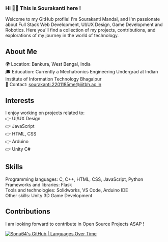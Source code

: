### Hi 👋👋  This is Sourakanti here !
Welcome to my GitHub profile! I'm Sourakanti Mandal, and I'm passionate about Full Stack Web Development, UI/UX Design, Game Development and Robotics. Here you'll find a collection of my projects, contributions, and explorations of my journey in the world of technology.

## About Me
🌍 Location: Bankura, West Bengal, India  
🎓 Education: Currently a Mechatronics Engineering Undergrad at Indian Institute of Information Technology Bhagalpur  
📧 Contact: sourakanti.2201185me@iiitbh.ac.in  

## Interests  
I enjoy working on projects related to:  
👉 UI/UX Design  
👉 JavaScript  
👉 HTML, CSS  
👉 Arduino  
👉 Unity C#  

## Skills
Programming languages: C, C++, HTML, CSS, JavaScript, Python   
Frameworks and libraries: Flask   
Tools and technologies: Solidworks, VS Code, Arduino IDE      
Other skills: Unity 3D Game Development 


## Contributions
I am looking forward to contribute in Open Source Projects ASAP !

[![Sonu64's GitHub | Languages Over Time](https://stats.quine.sh/Sonu64/languages-over-time?theme=dark)](https://quine.sh)
